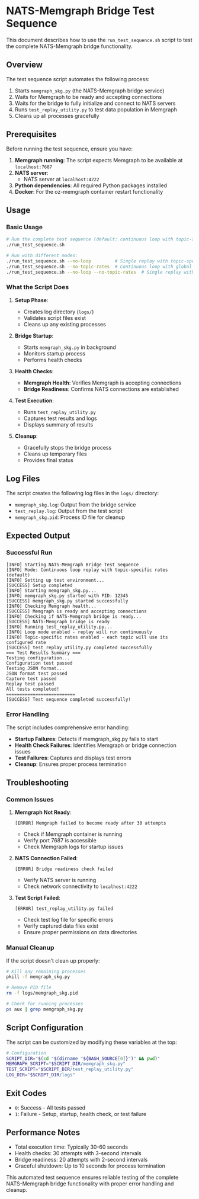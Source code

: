 # NATS-Memgraph Bridge Test Sequence

This document describes how to use the `run_test_sequence.sh` script to test the complete NATS-Memgraph bridge functionality.

## Overview

The test sequence script automates the following process:
1. Starts `memgraph_skg.py` (the NATS-Memgraph bridge service)
2. Waits for Memgraph to be ready and accepting connections
3. Waits for the bridge to fully initialize and connect to NATS servers
4. Runs `test_replay_utility.py` to test data population in Memgraph
5. Cleans up all processes gracefully

## Prerequisites

Before running the test sequence, ensure you have:

1. **Memgraph running**: The script expects Memgraph to be available at `localhost:7687`
2. **NATS server**: 
   - NATS server at `localhost:4222`
3. **Python dependencies**: All required Python packages installed
4. **Docker**: For the oz-memgraph container restart functionality

## Usage

### Basic Usage

```bash
# Run the complete test sequence (default: continuous loop with topic-specific rates)
./run_test_sequence.sh

# Run with different modes:
./run_test_sequence.sh --no-loop         # Single replay with topic-specific rates
./run_test_sequence.sh --no-topic-rates  # Continuous loop with global framerate
./run_test_sequence.sh --no-loop --no-topic-rates  # Single replay with global framerate
```

### What the Script Does

1. **Setup Phase**:
   - Creates log directory (`logs/`)
   - Validates script files exist
   - Cleans up any existing processes

2. **Bridge Startup**:
   - Starts `memgraph_skg.py` in background
   - Monitors startup process
   - Performs health checks

3. **Health Checks**:
   - **Memgraph Health**: Verifies Memgraph is accepting connections
   - **Bridge Readiness**: Confirms NATS connections are established

4. **Test Execution**:
   - Runs `test_replay_utility.py`
   - Captures test results and logs
   - Displays summary of results

5. **Cleanup**:
   - Gracefully stops the bridge process
   - Cleans up temporary files
   - Provides final status

## Log Files

The script creates the following log files in the `logs/` directory:

- `memgraph_skg.log`: Output from the bridge service
- `test_replay.log`: Output from the test script
- `memgraph_skg.pid`: Process ID file for cleanup

## Expected Output

### Successful Run

```
[INFO] Starting NATS-Memgraph Bridge Test Sequence
[INFO] Mode: Continuous loop replay with topic-specific rates (default)
[INFO] Setting up test environment...
[SUCCESS] Setup completed
[INFO] Starting memgraph_skg.py...
[INFO] memgraph_skg.py started with PID: 12345
[SUCCESS] memgraph_skg.py started successfully
[INFO] Checking Memgraph health...
[SUCCESS] Memgraph is ready and accepting connections
[INFO] Checking if NATS-Memgraph bridge is ready...
[SUCCESS] NATS-Memgraph bridge is ready
[INFO] Running test_replay_utility.py...
[INFO] Loop mode enabled - replay will run continuously
[INFO] Topic-specific rates enabled - each topic will use its configured rate
[SUCCESS] test_replay_utility.py completed successfully
=== Test Results Summary ===
Testing configuration...
Configuration test passed
Testing JSON format...
JSON format test passed
Capture test passed
Replay test passed
All tests completed!
==========================
[SUCCESS] Test sequence completed successfully!
```

### Error Handling

The script includes comprehensive error handling:

- **Startup Failures**: Detects if memgraph_skg.py fails to start
- **Health Check Failures**: Identifies Memgraph or bridge connection issues
- **Test Failures**: Captures and displays test errors
- **Cleanup**: Ensures proper process termination

## Troubleshooting

### Common Issues

1. **Memgraph Not Ready**:
   ```
   [ERROR] Memgraph failed to become ready after 30 attempts
   ```
   - Check if Memgraph container is running
   - Verify port 7687 is accessible
   - Check Memgraph logs for startup issues

2. **NATS Connection Failed**:
   ```
   [ERROR] Bridge readiness check failed
   ```
   - Verify NATS server is running
   - Check network connectivity to `localhost:4222`

3. **Test Script Failed**:
   ```
   [ERROR] test_replay_utility.py failed
   ```
   - Check test log file for specific errors
   - Verify captured data files exist
   - Ensure proper permissions on data directories

### Manual Cleanup

If the script doesn't clean up properly:

```bash
# Kill any remaining processes
pkill -f memgraph_skg.py

# Remove PID file
rm -f logs/memgraph_skg.pid

# Check for running processes
ps aux | grep memgraph_skg.py
```

## Script Configuration

The script can be customized by modifying these variables at the top:

```bash
# Configuration
SCRIPT_DIR="$(cd "$(dirname "${BASH_SOURCE[0]}")" && pwd)"
MEMGRAPH_SCRIPT="$SCRIPT_DIR/memgraph_skg.py"
TEST_SCRIPT="$SCRIPT_DIR/test_replay_utility.py"
LOG_DIR="$SCRIPT_DIR/logs"
```

## Exit Codes

- `0`: Success - All tests passed
- `1`: Failure - Setup, startup, health check, or test failure

## Performance Notes

- Total execution time: Typically 30-60 seconds
- Health checks: 30 attempts with 3-second intervals
- Bridge readiness: 20 attempts with 2-second intervals
- Graceful shutdown: Up to 10 seconds for process termination

This automated test sequence ensures reliable testing of the complete NATS-Memgraph bridge functionality with proper error handling and cleanup.
